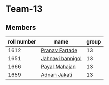# Team-13

## Members

|roll number|name                                                   |group |
 |-----------|-------------------------------------------------------|------|
 |1612|[Pranav Fartade](https://github.com/pranavfartade)|13|
 |1651|[Jahnavi bannigol](https://github.com/jahnavibannigol)|13|
 |1666|[Payal Mahajan](https://github.com/payal309)|13|
 |1659|[Adnan Jakati](https://github.com/jackhax)|13|
 
 
 

